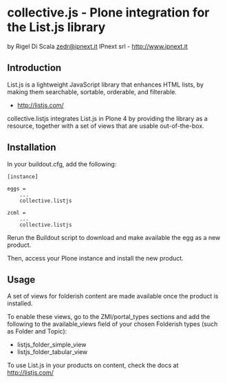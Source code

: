 # collective.js - Plone integration for the List.js library

by Rigel Di Scala <zedr@ipnext.it>
IPnext srl - http://www.ipnext.it


## Introduction

List.js is a lightweight JavaScript library that enhances HTML lists, by 
making them searchable, sortable, orderable, and filterable.

 + http://listjs.com/

collective.listjs integrates List.js in Plone 4 by providing the library as a 
resource, together with a set of views that are usable out-of-the-box.


## Installation

In your buildout.cfg, add the following:

    [instance]
    
    eggs =
        ...
        collective.listjs
        
    zcml =
        ...
        collective.listjs

Rerun the Buildout script to download and make available the egg as a new product.

Then, access your Plone instance and install the new product.


## Usage

A set of views for folderish content are made available once the product is installed.

To enable these views, go to the ZMI/portal_types sections and add the following to
the available_views field of your chosen Folderish types (such as Folder and Topic):

 + listjs_folder_simple_view
 + listjs_folder_tabular_view
    
To use List.js in your products on content, check the docs at http://listjs.com/
